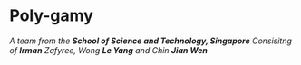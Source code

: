 # Poly-gamy
*A team from the **School of Science and Technology, Singapore***
*Consisitng of **Irman** Zafyree, Wong **Le Yang** and Chin **Jian Wen***
